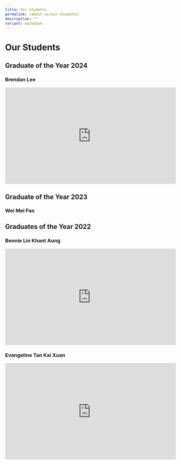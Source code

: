 ```yaml
---
title: Our Students
permalink: /about-us/our-students/
description: ""
variant: markdown
---
```

# Our Students

## Graduate of the Year 2024

### Brendan Lee
<iframe allowfullscreen="" allow="accelerometer; autoplay; clipboard-write; encrypted-media; gyroscope; picture-in-picture; web-share" frameborder="0" title="YouTube video player" src="https://www.youtube.com/embed/ytsGMFGEFsQ?si=ODpBLKsEAaFhoe9W" height="315" width="560"></iframe>

## Graduate of the Year 2023

### Wei Mei Fan


## Graduates of the Year 2022

### Bennie Lin Khant Aung
<iframe width="560" height="315" src="https://www.youtube.com/embed/kjzzPQ6Ax2g" title="YouTube video player" frameborder="0" allow="accelerometer; autoplay; clipboard-write; encrypted-media; gyroscope; picture-in-picture" allowfullscreen=""></iframe>

### Evangeline Tan Kai Xuan
<iframe width="560" height="315" src="https://www.youtube.com/embed/hjSH7t5Bbhw" title="YouTube video player" frameborder="0" allow="accelerometer; autoplay; clipboard-write; encrypted-media; gyroscope; picture-in-picture" allowfullscreen=""></iframe>
